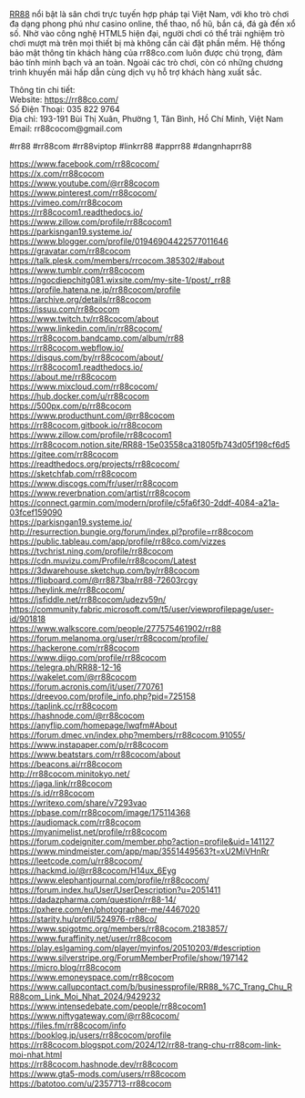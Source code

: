 <p><a href="https://rr88co.com/">RR88</a> nổi bật là sân chơi trực tuyến hợp pháp tại Việt Nam, với kho trò chơi đa dạng phong phú như casino online, thể thao, nổ hũ, bắn cá, đá gà đến xổ số. Nhờ vào công nghệ HTML5 hiện đại, người chơi có thể trải nghiệm trò chơi mượt mà trên mọi thiết bị mà không cần cài đặt phần mềm. Hệ thống bảo mật thông tin khách hàng của rr88co.com luôn được chú trọng, đảm bảo tính minh bạch và an toàn. Ngoài các trò chơi, còn có những chương trình khuyến mãi hấp dẫn cùng dịch vụ hỗ trợ khách hàng xuất sắc.</p>

<p>Thông tin chi tiết:<br />
Website: <a href="https://rr88co.com/">https://rr88co.com/</a><br />
Số Điện Thoại: 035 822 9764<br />
Địa chỉ: 193-191 Bùi Thị Xuân, Phường 1, Tân Bình, Hồ Chí Minh, Việt Nam<br />
Email: rr88cocom@gmail.com</p>

<p>#rr88 #rr88com #rr88viptop #linkrr88 #apprr88 #dangnhaprr88</p>

<p><a href="https://www.facebook.com/rr88cocom/">https://www.facebook.com/rr88cocom/</a><br />
<a href="https://x.com/rr88cocom">https://x.com/rr88cocom</a><br />
<a href="https://www.youtube.com/@rr88cocom">https://www.youtube.com/@rr88cocom</a><br />
<a href="https://www.pinterest.com/rr88cocom/">https://www.pinterest.com/rr88cocom/</a><br />
<a href="https://vimeo.com/rr88cocom">https://vimeo.com/rr88cocom</a><br />
<a href="https://rr88cocom1.readthedocs.io/">https://rr88cocom1.readthedocs.io/</a><br />
<a href="https://www.zillow.com/profile/rr88cocom1">https://www.zillow.com/profile/rr88cocom1</a><br />
<a href="https://parkisngan19.systeme.io/">https://parkisngan19.systeme.io/</a><br />
<a href="https://www.blogger.com/profile/01946904422577011646">https://www.blogger.com/profile/01946904422577011646</a><br />
<a href="https://gravatar.com/rr88cocom">https://gravatar.com/rr88cocom</a><br />
<a href="https://talk.plesk.com/members/rrcocom.385302/#about">https://talk.plesk.com/members/rrcocom.385302/#about</a><br />
<a href="https://www.tumblr.com/rr88cocom">https://www.tumblr.com/rr88cocom</a><br />
<a href="https://ngocdiepchitg081.wixsite.com/my-site-1/post/_rr88">https://ngocdiepchitg081.wixsite.com/my-site-1/post/_rr88</a><br />
<a href="https://profile.hatena.ne.jp/rr88cocom/profile">https://profile.hatena.ne.jp/rr88cocom/profile</a><br />
<a href="https://archive.org/details/rr88cocom">https://archive.org/details/rr88cocom</a><br />
<a href="https://issuu.com/rr88cocom">https://issuu.com/rr88cocom</a><br />
<a href="https://www.twitch.tv/rr88cocom/about">https://www.twitch.tv/rr88cocom/about</a><br />
<a href="https://www.linkedin.com/in/rr88cocom/">https://www.linkedin.com/in/rr88cocom/</a><br />
<a href="https://rr88cocom.bandcamp.com/album/rr88">https://rr88cocom.bandcamp.com/album/rr88</a><br />
<a href="https://rr88cocom.webflow.io/">https://rr88cocom.webflow.io/</a><br />
<a href="https://disqus.com/by/rr88cocom/about/">https://disqus.com/by/rr88cocom/about/</a><br />
<a href="https://rr88cocom1.readthedocs.io/">https://rr88cocom1.readthedocs.io/</a><br />
<a href="https://about.me/rr88cocom">https://about.me/rr88cocom</a><br />
<a href="https://www.mixcloud.com/rr88cocom/">https://www.mixcloud.com/rr88cocom/</a><br />
<a href="https://hub.docker.com/u/rr88cocom">https://hub.docker.com/u/rr88cocom</a><br />
<a href="https://500px.com/p/rr88cocom">https://500px.com/p/rr88cocom</a><br />
<a href="https://www.producthunt.com/@rr88cocom">https://www.producthunt.com/@rr88cocom</a><br />
<a href="https://rr88cocom.gitbook.io/rr88cocom">https://rr88cocom.gitbook.io/rr88cocom</a><br />
<a href="https://www.zillow.com/profile/rr88cocom1">https://www.zillow.com/profile/rr88cocom1</a><br />
<a href="https://rr88cocom.notion.site/RR88-15e03558ca31805fb743d05f198cf6d5">https://rr88cocom.notion.site/RR88-15e03558ca31805fb743d05f198cf6d5</a><br />
<a href="https://gitee.com/rr88cocom">https://gitee.com/rr88cocom</a><br />
<a href="https://readthedocs.org/projects/rr88cocom/">https://readthedocs.org/projects/rr88cocom/</a><br />
<a href="https://sketchfab.com/rr88cocom">https://sketchfab.com/rr88cocom</a><br />
<a href="https://www.discogs.com/fr/user/rr88cocom">https://www.discogs.com/fr/user/rr88cocom</a><br />
<a href="https://www.reverbnation.com/artist/rr88cocom">https://www.reverbnation.com/artist/rr88cocom</a><br />
<a href="https://connect.garmin.com/modern/profile/c5fa6f30-2ddf-4084-a21a-03fcef159090">https://connect.garmin.com/modern/profile/c5fa6f30-2ddf-4084-a21a-03fcef159090</a><br />
<a href="https://parkisngan19.systeme.io/">https://parkisngan19.systeme.io/</a><br />
<a href="http://resurrection.bungie.org/forum/index.pl?profile=rr88cocom">http://resurrection.bungie.org/forum/index.pl?profile=rr88cocom</a><br />
<a href="https://public.tableau.com/app/profile/rr88co.com/vizzes">https://public.tableau.com/app/profile/rr88co.com/vizzes</a><br />
<a href="https://tvchrist.ning.com/profile/rr88cocom">https://tvchrist.ning.com/profile/rr88cocom</a><br />
<a href="https://cdn.muvizu.com/Profile/rr88cocom/Latest">https://cdn.muvizu.com/Profile/rr88cocom/Latest</a><br />
<a href="https://3dwarehouse.sketchup.com/by/rr88cocom">https://3dwarehouse.sketchup.com/by/rr88cocom</a><br />
<a href="https://flipboard.com/@rr8873ba/rr88-72603rcgy">https://flipboard.com/@rr8873ba/rr88-72603rcgy</a><br />
<a href="https://heylink.me/rr88cocom/">https://heylink.me/rr88cocom/</a><br />
<a href="https://jsfiddle.net/rr88cocom/udezv59n/">https://jsfiddle.net/rr88cocom/udezv59n/</a><br />
<a href="https://community.fabric.microsoft.com/t5/user/viewprofilepage/user-id/901818">https://community.fabric.microsoft.com/t5/user/viewprofilepage/user-id/901818</a><br />
<a href="https://www.walkscore.com/people/277575461902/rr88">https://www.walkscore.com/people/277575461902/rr88</a><br />
<a href="https://forum.melanoma.org/user/rr88cocom/profile/">https://forum.melanoma.org/user/rr88cocom/profile/</a><br />
<a href="https://hackerone.com/rr88cocom">https://hackerone.com/rr88cocom</a><br />
<a href="https://www.diigo.com/profile/rr88cocom">https://www.diigo.com/profile/rr88cocom</a><br />
<a href="https://telegra.ph/RR88-12-16">https://telegra.ph/RR88-12-16</a><br />
<a href="https://wakelet.com/@rr88cocom">https://wakelet.com/@rr88cocom</a><br />
<a href="https://forum.acronis.com/it/user/770761">https://forum.acronis.com/it/user/770761</a><br />
<a href="https://dreevoo.com/profile_info.php?pid=725158">https://dreevoo.com/profile_info.php?pid=725158</a><br />
<a href="https://taplink.cc/rr88cocom">https://taplink.cc/rr88cocom</a><br />
<a href="https://hashnode.com/@rr88cocom">https://hashnode.com/@rr88cocom</a><br />
<a href="https://anyflip.com/homepage/lwqfm#About">https://anyflip.com/homepage/lwqfm#About</a><br />
<a href="https://forum.dmec.vn/index.php?members/rr88cocom.91055/">https://forum.dmec.vn/index.php?members/rr88cocom.91055/</a><br />
<a href="https://www.instapaper.com/p/rr88cocom">https://www.instapaper.com/p/rr88cocom</a><br />
<a href="https://www.beatstars.com/rr88cocom/about">https://www.beatstars.com/rr88cocom/about</a><br />
<a href="https://beacons.ai/rr88cocom">https://beacons.ai/rr88cocom</a><br />
<a href="http://rr88cocom.minitokyo.net/">http://rr88cocom.minitokyo.net/</a><br />
<a href="https://jaga.link/rr88cocom">https://jaga.link/rr88cocom</a><br />
<a href="https://s.id/rr88cocom">https://s.id/rr88cocom</a><br />
<a href="https://writexo.com/share/v7293vao">https://writexo.com/share/v7293vao</a><br />
<a href="https://pbase.com/rr88cocom/image/175114368">https://pbase.com/rr88cocom/image/175114368</a><br />
<a href="https://audiomack.com/rr88cocom">https://audiomack.com/rr88cocom</a><br />
<a href="https://myanimelist.net/profile/rr88cocom">https://myanimelist.net/profile/rr88cocom</a><br />
<a href="https://forum.codeigniter.com/member.php?action=profile&amp;uid=141127">https://forum.codeigniter.com/member.php?action=profile&amp;uid=141127</a><br />
<a href="https://www.mindmeister.com/app/map/3551449563?t=xU2MiVHnRr">https://www.mindmeister.com/app/map/3551449563?t=xU2MiVHnRr</a><br />
<a href="https://leetcode.com/u/rr88cocom/">https://leetcode.com/u/rr88cocom/</a><br />
<a href="https://hackmd.io/@rr88cocom/H14ux_6Eyg">https://hackmd.io/@rr88cocom/H14ux_6Eyg</a><br />
<a href="https://www.elephantjournal.com/profile/rr88cocom/">https://www.elephantjournal.com/profile/rr88cocom/</a><br />
<a href="https://forum.index.hu/User/UserDescription?u=2051411">https://forum.index.hu/User/UserDescription?u=2051411</a><br />
<a href="https://dadazpharma.com/question/rr88-14/">https://dadazpharma.com/question/rr88-14/</a><br />
<a href="https://pxhere.com/en/photographer-me/4467020">https://pxhere.com/en/photographer-me/4467020</a><br />
<a href="https://starity.hu/profil/524976-rr88co/">https://starity.hu/profil/524976-rr88co/</a><br />
<a href="https://www.spigotmc.org/members/rr88cocom.2183857/">https://www.spigotmc.org/members/rr88cocom.2183857/</a><br />
<a href="https://www.furaffinity.net/user/rr88cocom">https://www.furaffinity.net/user/rr88cocom</a><br />
<a href="https://play.eslgaming.com/player/myinfos/20510203/#description">https://play.eslgaming.com/player/myinfos/20510203/#description</a><br />
<a href="https://www.silverstripe.org/ForumMemberProfile/show/197142">https://www.silverstripe.org/ForumMemberProfile/show/197142</a><br />
<a href="https://micro.blog/rr88cocom">https://micro.blog/rr88cocom</a><br />
<a href="https://www.emoneyspace.com/rr88cocom">https://www.emoneyspace.com/rr88cocom</a><br />
<a href="https://www.callupcontact.com/b/businessprofile/RR88_%7C_Trang_Chu_RR88com_Link_Moi_Nhat_2024/9429232">https://www.callupcontact.com/b/businessprofile/RR88_%7C_Trang_Chu_RR88com_Link_Moi_Nhat_2024/9429232</a><br />
<a href="https://www.intensedebate.com/people/rr88cocom1">https://www.intensedebate.com/people/rr88cocom1</a><br />
<a href="https://www.niftygateway.com/@rr88cocom/">https://www.niftygateway.com/@rr88cocom/</a><br />
<a href="https://files.fm/rr88cocom/info">https://files.fm/rr88cocom/info</a><br />
<a href="https://booklog.jp/users/rr88cocom/profile">https://booklog.jp/users/rr88cocom/profile</a><br />
<a href="https://rr88cocom.blogspot.com/2024/12/rr88-trang-chu-rr88com-link-moi-nhat.html">https://rr88cocom.blogspot.com/2024/12/rr88-trang-chu-rr88com-link-moi-nhat.html</a><br />
<a href="https://rr88cocom.hashnode.dev/rr88cocom">https://rr88cocom.hashnode.dev/rr88cocom</a><br />
<a href="https://www.gta5-mods.com/users/rr88cocom">https://www.gta5-mods.com/users/rr88cocom</a><br />
<a href="https://batotoo.com/u/2357713-rr88cocom">https://batotoo.com/u/2357713-rr88cocom</a></p>
